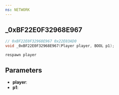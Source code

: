 ```yaml
---
ns: NETWORK
---
```

## _0xBF22E0F32968E967

```c
// 0xBF22E0F32968E967 0x22E03AD0
void _0xBF22E0F32968E967(Player player, BOOL p1);
```

```
respawn player  
```

## Parameters
* **player**: 
* **p1**: 

